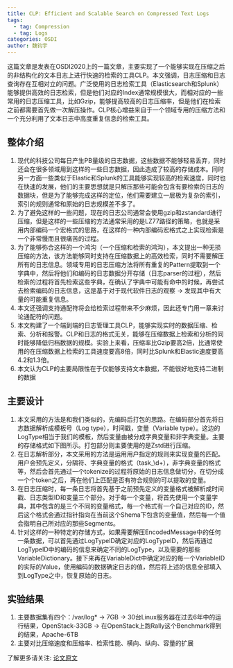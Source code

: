 ```yaml
---
title: CLP: Efficient and Scalable Search on Compressed Text Logs
tags: 
  - tag: Compression
  - tag: Logs
categories: OSDI
author: 魏钧宇
---
```


这篇文章是发表在OSDI2020上的一篇文章，主要实现了一个能够实现在压缩之后的非结构化的文本日志上进行快速的检索的工具CLP。本文强调，日志压缩和日志查询存在互相对立的问题。广泛使用的日志检索工具（Elasticsearch和Splunk）能够提供高效的日志检索，但是他们对应的Index通常规模很大，而相对应的一些常用的日志压缩工具，比如Gzip，能够提高较高的日志压缩率，但是他们在检索之前都需要首先做一次解压操作。CLP核心增益来自于一个领域专用的压缩方法和一个充分利用了文本日志中高度重复信息的检索工具。

## 整体介绍
1. 现代的科技公司每日产生PB量级的日志数据，这些数据不能够轻易丢弃，同时还会在很多领域用到这样的一些日志数据，因此造成了较高的存储成本。同时另一方面一些类似于Elastic和Splunk的工具能够实现较高的检索速度，同时也在快速的发展，他们的主要思想就是只解压那些可能会包含有要检索的日志的数据块，但是为了能够完成这样的定位，他们需要建立一层极为复杂的索引，索引的规则通常和原始的日志规模差不多了。
2. 为了避免这样的一些问题，现在的日志公司通常会使用gzip和zstandard进行压缩，但是这样的一些压缩的方法通常采用的是LZ77路径的策略，也就是采用内部编码一个宏格式的思路，在这样的一种内部编码宏格式之上实现检索是一个非常慢而且很痛苦的过程。
3. 为了能够弥合这样的一个鸿沟（一个压缩和检索的鸿沟），本文提出一种无损压缩的方法，该方法能够同时支持在压缩数据上的高效检索，同时不需要解压所有的日志信息。领域专用的日志压缩方法将所有重复的Pattern提取到一个字典中，然后将他们和编码的日志数据分开存储（日志parser的过程），然后检索的过程将首先检索这些字典，在确认了字典中可能有命中的时候，再尝试去检索编码的日志信息，这是基于对于现代软件日志的观察 -> 发现其中有大量的可能重复信息。
4. 本文还强调支持通配符将会给检索过程带来不少麻烦，因此还专门用一章来讨论通配符的问题。
5. 本文构建了一个端到端的日志管理工具CLP，能够实现实时的数据压缩、检索、分析和报警。CLP和日志的格式无关，能够在压缩数据上检索和分析的同时能够降低归档数据的规模。实验上来看，压缩率比Gzip要高2倍，比通常使用的在压缩数据上检索的工具速度要高8倍，同时比Splunk和Elastic速度要高4.2和1.3倍。
6. 本文认为CLP的主要局限性在于仅能够支持文本数据，不能很好地支持二进制的数据

## 主要设计
1. 本文采用的方法是和我们类似的，先编码后打包的思路。在编码部分首先将日志数据解析成模板号（Log type），时间戳，变量（Variable type）。这边的LogType相当于我们的模板，然后变量由被分成字典变量和非字典变量。主要的存储格式如下图所示。打包部分则主要使用的是Zstd进行压缩。
2. 在日志解析部分，本文采用的方法是运用用户指定的规则来实现变量的匹配。用户会预先定义，分隔符、字典变量的格式（task_\d+），非字典变量的格式等，然后会首先通过一个tokenize的过程将原始的日志信息做切分，在切分成一个个token之后，再在他们上匹配是否有符合规则的可以提取的变量。
3. 在日志压缩时，每一条日志将首先基于之前预先定义的变量格式被解析成时间戳、日志类型ID和变量三个部分。对于每一个变量，将首先使用一个变量字典，其中包含的是三个不同的变量格式，每一个格式有一个自己对应的ID，然后这个格式会通过指针指向在当前这个Shema下包含的变量值，然后每一个值会指明自己所对应的那些Segments。
4. 针对这样的一种特定的存储方式，如果需要解压EncodedMessage中的任何一条数据，可以首先通过LogTypeID确定对应的LogTypeID，然后再通过LogTypeID中的编码的信息来确定不同的LogType，以及需要的那些VariableDictionary。接下来再在VariableDict中确定对应的每一个VariableID的实际的Value，使用编码的数据确定日志的值，然后将上述的信息全部填入到LogType之中，恢复原始的日志。

## 实验结果
1. 主要数据集有四个：/var/log* -> 7GB -> 30台Linux服务器在过去6年中的运行结果，OpenStack-33GB -> 在OpenStack上跑Rally这个Benchmark得到的结果，Apache-6TB
2. 主要对比压缩速度和压缩率、检索性能、横向、纵向、容量的扩展

 
了解更多请关注: [论文原文](https://dl.acm.org/doi/10.14778/3380750.3380761) 

